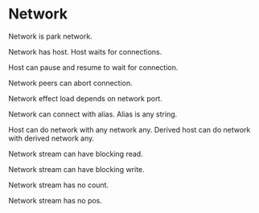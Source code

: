 # Network

Network is park network.

Network has host.
Host waits for connections.

Host can pause and resume to wait for connection.

Network peers can abort connection.

Network effect load depends on network port.

Network can connect with alias.
Alias is any string.

Host can do network with any network any.
Derived host can do network with derived network any.

Network stream can have blocking read.

Network stream can have blocking write.

Network stream has no count. 

Network stream has no pos. 